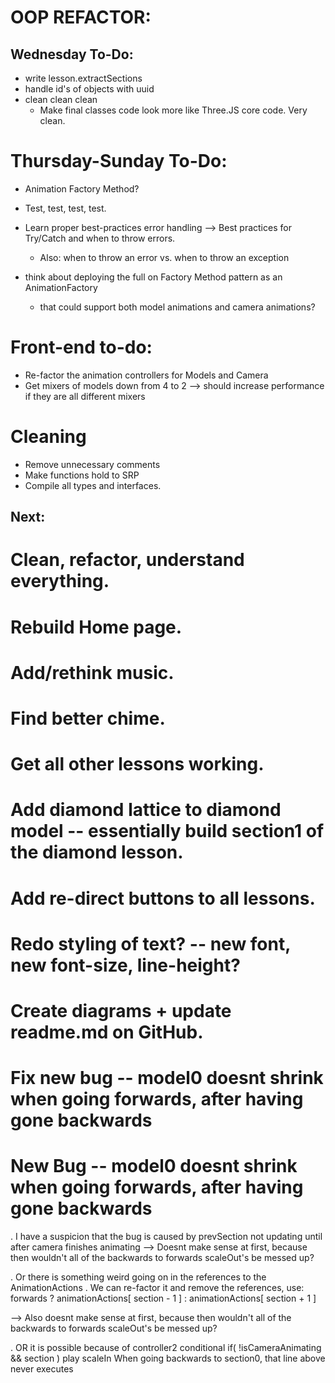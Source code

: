 
# OOP REFACTOR:
## Wednesday To-Do:

- write lesson.extractSections 
- handle id's of objects with uuid 
- clean clean clean
  - Make final classes code look more like Three.JS core code. Very clean.



# Thursday-Sunday To-Do:
- Animation Factory Method?
- Test, test, test, test.














- Learn proper best-practices error handling --> Best practices for Try/Catch and when to throw errors.
  - Also: when to throw an error vs. when to throw an exception

- think about deploying the full on Factory Method pattern as an AnimationFactory 
  - that could support both model animations and camera animations?





# Front-end to-do:
- Re-factor the animation controllers for Models and Camera
- Get mixers of models down from 4 to 2 --> should increase performance if they are all different mixers


# Cleaning 
- Remove unnecessary comments
- Make functions hold to SRP
- Compile all types and interfaces.







 

## Next:
  # Clean, refactor, understand everything.
  # Rebuild Home page.
  
  # Add/rethink music.
  # Find better chime.
  # Get all other lessons working.
  # Add diamond lattice to diamond model -- essentially build section1 of the diamond lesson.
  # Add re-direct buttons to all lessons.
  # Redo styling of text? -- new font, new font-size, line-height?
  # Create diagrams + update readme.md on GitHub.
  # Fix new bug -- model0 doesnt shrink when going forwards, after having gone backwards





































# New Bug -- model0 doesnt shrink when going forwards, after having gone backwards

  . I have a suspicion that the bug is caused by prevSection not updating until after camera finishes animating
  --> Doesnt make sense at first, because then wouldn't all of the backwards to forwards scaleOut's be messed up?

  . Or there is something weird going on in the references to the AnimationActions
    . We can re-factor it and remove the references, 
      use: forwards ? animationActions[ section - 1 ] : animationActions[ section + 1 ]

  --> Also doesnt make sense at first, because then wouldn't all of the backwards to forwards scaleOut's be messed up?

  . OR it is possible because of controller2 conditional if( !isCameraAnimating && section ) play scaleIn
    When going backwards to section0, that line above never executes




